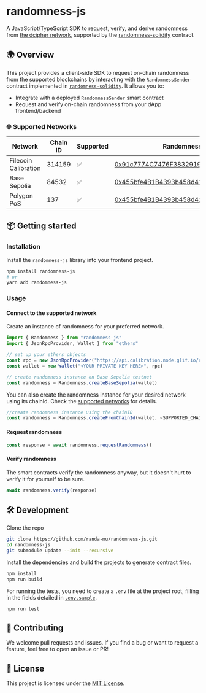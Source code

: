 # randomness-js

A JavaScript/TypeScript SDK to request, verify, and derive randomness from [the dcipher network](https://dcipher.network/), supported by the [randomness-solidity](https://github.com/randa-mu/randomness-solidity) contract. 
## 🌍 Overview

This project provides a client-side SDK to request on-chain randomness from the supported blockchains by interacting with the `RandomnessSender` contract implemented in [`randomness-solidity`](https://github.com/randa-mu/randomness-solidity). It allows you to:

- Integrate with a deployed `RandomnessSender` smart contract
- Request and verify on-chain randomness from your dApp frontend/backend


### 🌐 Supported Networks

| Network              | Chain ID  | Supported | Randomness Contract |
|----------------------|-----------|-----------|-----------|
| Filecoin Calibration | 314159    | ✅         |[0x91c7774C7476F3832919adE7690467DF91bfd919](https://calibration.filfox.info/en/address/0x9c789bc7F2B5c6619Be1572A39F2C3d6f33001dC) |
| Base Sepolia              | 84532         | ✅         | [0x455bfe4B1B4393b458d413E2B0778A95F9B84B82](https://sepolia.basescan.org/address/0x455bfe4B1B4393b458d413E2B0778A95F9B84B82) |
| Polygon PoS            | 137  | ✅         | [0x455bfe4B1B4393b458d413E2B0778A95F9B84B82](https://polygonscan.com/address/0x455bfe4B1B4393b458d413E2B0778A95F9B84B82) |

## 📦 Getting started

### Installation

Install the `randomness-js` library into your frontend project.
```bash
npm install randomness-js
# or
yarn add randomness-js
```

### Usage

#### Connect to the supported network
Create an instance of randomness for your preferred network.
```ts
import { Randomness } from "randomness-js"
import { JsonRpcProvider, Wallet } from "ethers"

// set up your ethers objects
const rpc = new JsonRpcProvider("https://api.calibration.node.glif.io/rpc/v1")
const wallet = new Wallet("<YOUR PRIVATE KEY HERE>", rpc)

// create randomness instance on Base Sepolia testnet
const randomness = Randomness.createBaseSepolia(wallet)
```
You can also create the randomness instance for your desired network using its chainId. Check the [supported networks](#-supported-networks) for details.
```ts
//create randomness instance using the chainID
const randomness = Randomness.createFromChainId(wallet, <SUPPORTED_CHAIN_ID>)
```

#### Request randomness

```ts
const response = await randomness.requestRandomness()
```

#### Verify randomness
The smart contracts verify the randomness anyway, but it doesn't hurt to verify it for yourself to be sure.
```ts
await randomness.verify(response)
```

## 🛠 Development
Clone the repo
```bash
git clone https://github.com/randa-mu/randomness-js.git
cd randomness-js
git submodule update --init --recursive
```
Install the dependencies and build the projects to generate contract files.
```bash
npm install
npm run build
```

For running the tests, you need to create a `.env` file at the project root, filling in the fields detailed in [`.env.sample`](./.env.sample).
```bash
npm run test
```

## 🤝 Contributing

We welcome pull requests and issues. If you find a bug or want to request a feature, feel free to open an issue or PR!

## 📄 License

This project is licensed under the [MIT License](./LICENSE).
